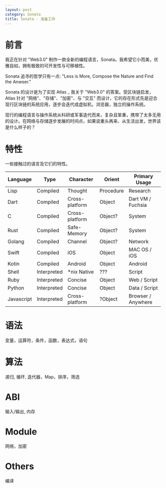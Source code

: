 ```yaml
---
layout: post
category: Sonata
title: Sonata - 准备工作
---
```


# 前言

我正在针对 "Web3.0" 制作一款全新的编程语言，Sonata。我希望它小而美，优雅自如，拥有极致的可开发性与可移植性。

Sonata 追寻的哲学只有一点: "Less is More, Compose the Nature and Find the Anwser."

Sonata 的设计是为了实现 Atlas _ 我关于 "Web3.0" 的答案。受区块链启发，Atlas 针对 "网络"、"存储"、"加密"、与 "交互" 而设计，它的存在形式先是迎合现行区块链的系统应用，逐步会迭代成虚拟机，浏览器，独立的操作系统。

现行的编程语言与操作系统从科研或军事迭代而来，复杂且笨重，携带了太多无用的设计。在网络与存储逐步发展的时间点，如果说重头再来、从生活出发，世界该是什么样子的？

# 特性

一些接触过的语言及它们的特性。

| Language   | Type        | Character      | Orient    | Primary Usage      |
|------------|-------------|----------------|-----------|--------------------|
| Lisp       | Compiled    | Thought        | Procedure | Research           |
| Dart       | Compiled    | Cross-platform | Object    | Dart VM / Fuchsia  |
| C          | Compiled    | Cross-platform | Object?   | System             |
| Rust       | Compiled    | Safe-Memory    | Object?   | System             |
| Golang     | Compiled    | Channel        | Object?   | Network            |
| Swift      | Compiled    | iOS            | Object    | MAC OS / iOS       |
| Kotin      | Compiled    | Android        | Object    | Android            |
| Shell      | Interpreted | *nix Native    | ???       | Script             |
| Ruby       | Interpreted | Concise        | Object    | Web / Script       |
| Python     | Interpreted | Concise        | Object    | Data / Script      |
| Javascript | Interpreted | Cross-platform | ?Object   | Browser / Anywhere |

# 语法

变量，运算符，条件，函数，表达式，语句

# 算法

递归, 循环, 迭代器，Map，排序，筛选

# ABI

输入/输出, 内存

# Module

网络，加密

# Others

编译

